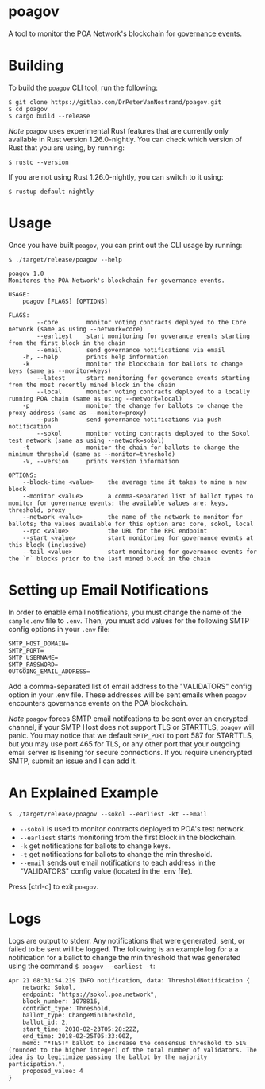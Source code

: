 # poagov

A tool to monitor the POA Network's blockchain for
[governance events](https://github.com/poanetwork/wiki/wiki/Governance-Overview).

# Building

To build the `poagov` CLI tool, run the following:

    $ git clone https://gitlab.com/DrPeterVanNostrand/poagov.git
    $ cd poagov
    $ cargo build --release

*Note* `poagov` uses experimental Rust features that are currently only
available in Rust version 1.26.0-nightly. You can check which version of
Rust that you are using, by running:

    $ rustc --version

If you are not using Rust 1.26.0-nightly, you can switch to it using:

    $ rustup default nightly

# Usage

Once you have built `poagov`, you can print out the CLI usage by running:

    $ ./target/release/poagov --help

    poagov 1.0
    Monitores the POA Network's blockchain for governance events.

    USAGE:
        poagov [FLAGS] [OPTIONS]

    FLAGS:
            --core        monitor voting contracts deployed to the Core network (same as using --network=core)
            --earliest    start monitoring for goverance events starting from the first block in the chain
            --email       send governance notifications via email
        -h, --help        prints help information
        -k                monitor the blockchain for ballots to change keys (same as --monitor=keys)
            --latest      start monitoring for goverance events starting from the most recently mined block in the chain
            --local       monitor voting contracts deployed to a locally running POA chain (same as using --network=local)
        -p                monitor the change for ballots to change the proxy address (same as --monitor=proxy)
            --push        send governance notifications via push notification
            --sokol       monitor voting contracts deployed to the Sokol test network (same as using --network=sokol)
        -t                monitor the chain for ballots to change the minimum threshold (same as --monitor=threshold)
        -V, --version     prints version information

    OPTIONS:
        --block-time <value>    the average time it takes to mine a new block
        --monitor <value>       a comma-separated list of ballot types to monitor for governance events; the available values are: keys, threshold, proxy
        --network <value>       the name of the network to monitor for ballots; the values available for this option are: core, sokol, local
        --rpc <value>           the URL for the RPC endpoint
        --start <value>         start monitoring for governance events at this block (inclusive)
        --tail <value>          start monitoring for governance events for the `n` blocks prior to the last mined block in the chain

# Setting up Email Notifications

In order to enable email notifications, you must change the name of the
`sample.env` file to `.env`. Then, you must add values for the following
SMTP config options in your `.env` file:

    SMTP_HOST_DOMAIN=
    SMTP_PORT=
    SMTP_USERNAME=
    SMTP_PASSWORD=
    OUTGOING_EMAIL_ADDRESS=

Add a comma-separated list of email address to the "VALIDATORS" config
option in your .env file. These addresses will be sent emails when `poagov`
encounters governance events on the POA blockchain.

*Note* `poagov` forces SMTP email notifcations to be sent over an encrypted
channel, if your SMTP Host does not support TLS or STARTTLS, `poagov` will
panic. You may notice that we default `SMTP_PORT` to port 587 for STARTTLS,
but you may use port 465 for TLS, or any other port that your outgoing
email server is lisening for secure connections. If you require unencrypted
SMTP, submit an issue and I can add it.

# An Explained Example

    $ ./target/release/poagov --sokol --earliest -kt --email

- `--sokol` is used to monitor contracts deployed to POA's test network.
- `--earliest` starts monitoring from the first block in the blockchain.
- `-k` get notifications for ballots to change keys.
- `-t` get notifications for ballots to change the min threshold.
- `--email` sends out email notifications to each address in the
"VALIDATORS" config value (located in the .env file).

Press [ctrl-c] to exit `poagov`.

# Logs

Logs are output to stderr. Any notifications that were generated, sent,
or failed to be sent will be logged. The following is an example log for a
a notification for a ballot to change the min threshold that was generated
using the command `$ poagov --earliest -t`:

    Apr 21 08:31:54.219 INFO notification, data: ThresholdNotification {
        network: Sokol,
        endpoint: "https://sokol.poa.network",
        block_number: 1078816,
        contract_type: Threshold,
        ballot_type: ChangeMinThreshold,
        ballot_id: 2,
        start_time: 2018-02-23T05:28:22Z,
        end_time: 2018-02-25T05:33:00Z,
        memo: "*TEST* ballot to increase the consensus threshold to 51% (rounded to the higher integer) of the total number of validators. The idea is to legitimize passing the ballot by the majority participation.",
        proposed_value: 4
    }

